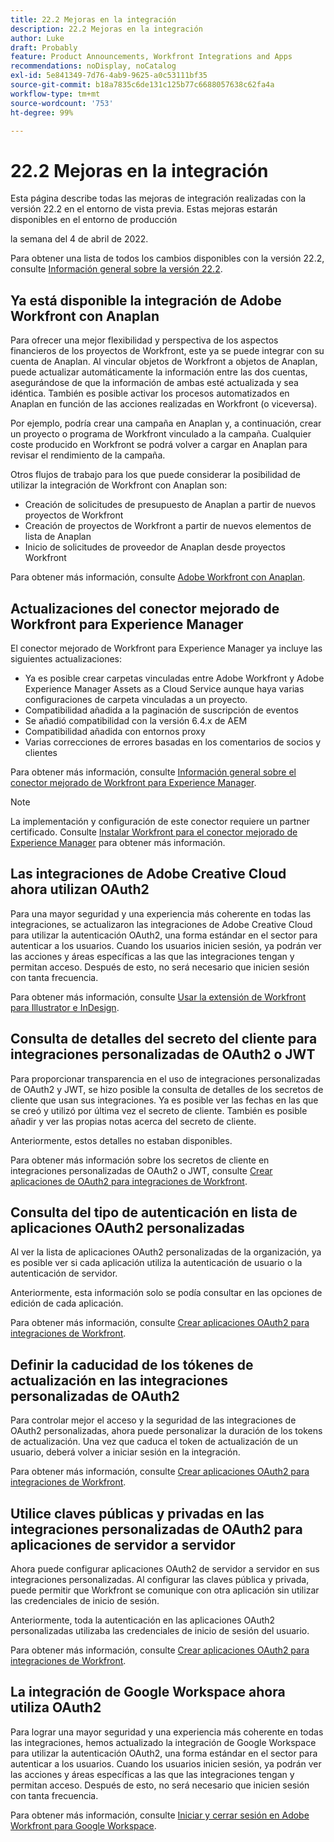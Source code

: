```yaml
---
title: 22.2 Mejoras en la integración
description: 22.2 Mejoras en la integración
author: Luke
draft: Probably
feature: Product Announcements, Workfront Integrations and Apps
recommendations: noDisplay, noCatalog
exl-id: 5e841349-7d76-4ab9-9625-a0c53111bf35
source-git-commit: b18a7835c6de131c125b77c6688057638c62fa4a
workflow-type: tm+mt
source-wordcount: '753'
ht-degree: 99%

---
```


# 22.2 Mejoras en la integración

Esta página describe todas las mejoras de integración realizadas con la versión 22.2 en el entorno de vista previa. Estas mejoras estarán disponibles en el entorno de producción

<!--
<MadCap:conditionalText data-mc-conditions="QuicksilverOrClassic.Draft mode">
in January 2022
</MadCap:conditionalText>
-->

la semana del 4 de abril de 2022.

Para obtener una lista de todos los cambios disponibles con la versión 22.2, consulte [Información general sobre la versión 22.2](../../../product-announcements/product-releases/22.2-release-activity/22-2-release-overview.md).

## Ya está disponible la integración de Adobe Workfront con Anaplan

Para ofrecer una mejor flexibilidad y perspectiva de los aspectos financieros de los proyectos de Workfront, este ya se puede integrar con su cuenta de Anaplan. Al vincular objetos de Workfront a objetos de Anaplan, puede actualizar automáticamente la información entre las dos cuentas, asegurándose de que la información de ambas esté actualizada y sea idéntica. También es posible activar los procesos automatizados en Anaplan en función de las acciones realizadas en Workfront (o viceversa).

Por ejemplo, podría crear una campaña en Anaplan y, a continuación, crear un proyecto o programa de Workfront vinculado a la campaña. Cualquier coste producido en Workfront se podrá volver a cargar en Anaplan para revisar el rendimiento de la campaña.

Otros flujos de trabajo para los que puede considerar la posibilidad de utilizar la integración de Workfront con Anaplan son:

* Creación de solicitudes de presupuesto de Anaplan a partir de nuevos proyectos de Workfront
* Creación de proyectos de Workfront a partir de nuevos elementos de lista de Anaplan
* Inicio de solicitudes de proveedor de Anaplan desde proyectos Workfront

Para obtener más información, consulte [Adobe Workfront con Anaplan](../../../workfront-integrations-and-apps/adobe-workfront-with-anaplan/anaplan-integration.md).

## Actualizaciones del conector mejorado de Workfront para Experience Manager

El conector mejorado de Workfront para Experience Manager ya incluye las siguientes actualizaciones:

* Ya es posible crear carpetas vinculadas entre Adobe Workfront y Adobe Experience Manager Assets as a Cloud Service aunque haya varias configuraciones de carpeta vinculadas a un proyecto.
* Compatibilidad añadida a la paginación de suscripción de eventos
* Se añadió compatibilidad con la versión 6.4.x de AEM
* Compatibilidad añadida con entornos proxy
* Varias correcciones de errores basadas en los comentarios de socios y clientes

Para obtener más información, consulte [Información general sobre el conector mejorado de Workfront para Experience Manager](../../../documents/workfront-and-experience-manager-integrations/workfront-for-experience-manager-enhanced-connector/workfront-aem-enhanced-connector-overview.md).

>[!NOTE]
>
>La implementación y configuración de este conector requiere un partner certificado. Consulte [Instalar Workfront para el conector mejorado de Experience Manager](https://experienceleague.adobe.com/en/docs/experience-manager-cloud-service/content/assets/integrations/workfront-connector-install) para obtener más información.

## Las integraciones de Adobe Creative Cloud ahora utilizan OAuth2

Para una mayor seguridad y una experiencia más coherente en todas las integraciones, se actualizaron las integraciones de Adobe Creative Cloud para utilizar la autenticación OAuth2, una forma estándar en el sector para autenticar a los usuarios. Cuando los usuarios inicien sesión, ya podrán ver las acciones y áreas específicas a las que las integraciones tengan y permitan acceso. Después de esto, no será necesario que inicien sesión con tanta frecuencia.

Para obtener más información, consulte [Usar la extensión de Workfront para Illustrator e InDesign](../../../documents/workfront-for-adobe-creative-cloud/use-wf-adobe-cc.md).

## Consulta de detalles del secreto del cliente para integraciones personalizadas de OAuth2 o JWT

Para proporcionar transparencia en el uso de integraciones personalizadas de OAuth2 y JWT, se hizo posible la consulta de detalles de los secretos de cliente que usan sus integraciones. Ya es posible ver las fechas en las que se creó y utilizó por última vez el secreto de cliente. También es posible añadir y ver las propias notas acerca del secreto de cliente.

Anteriormente, estos detalles no estaban disponibles.

Para obtener más información sobre los secretos de cliente en integraciones personalizadas de OAuth2 o JWT, consulte [Crear aplicaciones de OAuth2 para integraciones de Workfront](../../../administration-and-setup/configure-integrations/create-oauth-application.md).

## Consulta del tipo de autenticación en lista de aplicaciones OAuth2 personalizadas

Al ver la lista de aplicaciones OAuth2 personalizadas de la organización, ya es posible ver si cada aplicación utiliza la autenticación de usuario o la autenticación de servidor.

Anteriormente, esta información solo se podía consultar en las opciones de edición de cada aplicación.

Para obtener más información, consulte [Crear aplicaciones OAuth2 para integraciones de Workfront](../../../administration-and-setup/configure-integrations/create-oauth-application.md).

## Definir la caducidad de los tókenes de actualización en las integraciones personalizadas de OAuth2

Para controlar mejor el acceso y la seguridad de las integraciones de OAuth2 personalizadas, ahora puede personalizar la duración de los tokens de actualización. Una vez que caduca el token de actualización de un usuario, deberá volver a iniciar sesión en la integración.

Para obtener más información, consulte [Crear aplicaciones OAuth2 para integraciones de Workfront](../../../administration-and-setup/configure-integrations/create-oauth-application.md).

## Utilice claves públicas y privadas en las integraciones personalizadas de OAuth2 para aplicaciones de servidor a servidor

Ahora puede configurar aplicaciones OAuth2 de servidor a servidor en sus integraciones personalizadas. Al configurar las claves pública y privada, puede permitir que Workfront se comunique con otra aplicación sin utilizar las credenciales de inicio de sesión.

Anteriormente, toda la autenticación en las aplicaciones OAuth2 personalizadas utilizaba las credenciales de inicio de sesión del usuario.

Para obtener más información, consulte [Crear aplicaciones OAuth2 para integraciones de Workfront](../../../administration-and-setup/configure-integrations/create-oauth-application.md).

## La integración de Google Workspace ahora utiliza OAuth2

Para lograr una mayor seguridad y una experiencia más coherente en todas las integraciones, hemos actualizado la integración de Google Workspace para utilizar la autenticación OAuth2, una forma estándar en el sector para autenticar a los usuarios. Cuando los usuarios inicien sesión, ya podrán ver las acciones y áreas específicas a las que las integraciones tengan y permitan acceso. Después de esto, no será necesario que inicien sesión con tanta frecuencia.

Para obtener más información, consulte [Iniciar y cerrar sesión en Adobe Workfront para Google Workspace](../../../workfront-integrations-and-apps/workfront-for-g-suite/log-in-and-out-wf-for-gsuite.md).
